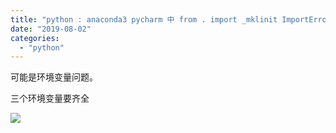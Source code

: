 ```yaml
---
title: "python : anaconda3 pycharm 中 from . import _mklinit ImportError: DLL load failed"
date: "2019-08-02"
categories: 
  - "python"
---
```


可能是环境变量问题。

三个环境变量要齐全

[![](images/EK33_3T040U_J4J@0PA.png)](http://127.0.0.1/?attachment_id=2552)
